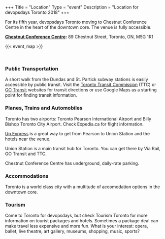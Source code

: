+++
Title = "Location"
Type = "event"
Description = "Location for devopsdays Toronto 2018"
+++

For its fifth year, devopsdays Toronto moving to Chestnut Conference Centre in the heart of the downtown core. The venue is fully accessible.

<b><a href="http://chestnutconferencecentre.utoronto.ca" target="_blank">Chestnut Conference Centre</a>:</b> 89 Chestnut Street, Toronto, ON, M5G 1R1

<!-- Uncomment this only if you have set the coordinates for your location in the config yaml. Get Latitude and Longitude of a Point: http://itouchmap.com/latlong.html -->
{{< event_map >}}

</br>

### Public Transportation

A short walk from the Dundas and St. Partick subway stations is easily accessible by public transit. Visit the <a href="http://www.ttc.ca/Trip_planner/index.jsp" target="_blank">Toronto Transit Commission</a> (TTC) or <a href="http://www.gotransit.com/publicroot/en/default.aspx" target="_blank">GO Transit</a> websites for transit directions or use Google Maps as a starting point for finding transit information.

### Planes, Trains and Automobiles

Toronto has two airports: Toronto Pearson International Airport and Billy Bishop Toronto City Airport. Check Expedia.ca for flight information.

<a href="https://www.upexpress.com" target="_blank">Up Express</a> is a great way to get from Pearson to Union Station and the hotels near the venue.

Union Station is a main transit hub for Toronto. You can get there by Via Rail, GO Transit and TTC.

Chestnut Conference Centre has underground, daily-rate parking.

### Accommodations

Toronto is a world class city with a multitude of accomodation options in the downtown core.

### Tourism

Come to Toronto for devopsdays, but check Tourism Toronto for more information on tourist packages and hotels. Sometimes a package deal can make travel less expensive and more fun. What is your interest: opera, ballet, live theatre, art gallery, museums, shopping, music, sports?
